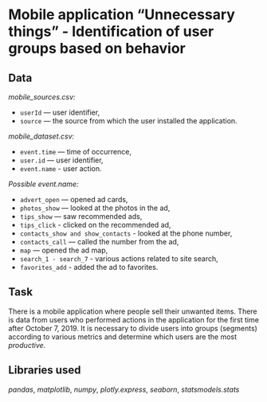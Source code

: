 # Mobile application “Unnecessary things” - Identification of user groups based on behavior

## Data

*mobile_sources.csv:*
- ``userId`` — user identifier,
- ``source`` — the source from which the user installed the application.

*mobile_dataset.csv:*
- ``event.time`` — time of occurrence,
- ``user.id`` — user identifier,
- ``event.name`` - user action.

*Possible event.name:*
- ``advert_open`` — opened ad cards,
- ``photos_show`` — looked at the photos in the ad,
- ``tips_show`` — saw recommended ads,
- ``tips_click`` - clicked on the recommended ad,
- ``contacts_show and show_contacts`` - looked at the phone number,
- ``contacts_call`` — called the number from the ad,
- ``map`` — opened the ad map,
- ``search_1 - search_7`` - various actions related to site search,
- ``favorites_add`` - added the ad to favorites.

## Task

There is a mobile application where people sell their unwanted items. There is data from users who performed actions in the application for the first time after October 7, 2019. It is necessary to divide users into groups (segments) according to various metrics and determine which users are the most *productive*.

## Libraries used
*pandas*, *matplotlib*, *numpy*, *plotly.express*, *seaborn*, *statsmodels.stats*